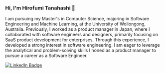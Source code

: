 ### Hi, I'm Hirofumi Tanahashi 👋
I am pursuing my Master's in Computer Science, majoring in Software Engineering and Machine Learning, at the University of Wollongong, Australia. Previously, I worked as a product manager in Japan, where I collaborated with software engineers and designers, primarily focusing on SaaS product development for enterprises. Through this experience, I developed a strong interest in software engineering. I am eager to leverage the analytical and problem-solving skills I honed as a product manager to pursue a career as a Software Engineer.

<div id="badges">
  <a href="https://www.linkedin.com/in/hirofumi-tanahashi/">
    <img src="https://img.shields.io/badge/LinkedIn-blue?style=for-the-badge&logo=linkedin&logoColor=white" alt="LinkedIn Badge"/>
</div>
